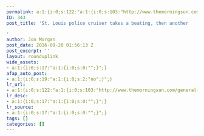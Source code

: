 ```yaml
---
permalink: a:1:{i:0;s:122:"a:1:{i:0;s:103:"http://www.themorningsun.com/general-news/20160919/st-louis-police-cruiser-takes-a-beating-then-another";}";}
ID: 343
post_title: 'St. Louis police cruiser takes a beating, then another

'
author: Jon Morgan
post_date: 2016-09-20 01:56:13 Z
post_excerpt: ''
layout: rounduplink
wide_assets:
- a:1:{i:0;s:17:"a:1:{i:0;s:0:"";}";}
afap_auto_post:
- a:1:{i:0;s:19:"a:1:{i:0;s:2:"no";}";}
lr_url:
- a:1:{i:0;s:122:"a:1:{i:0;s:103:"http://www.themorningsun.com/general-news/20160919/st-louis-police-cruiser-takes-a-beating-then-another";}";}
lr_desc:
- a:1:{i:0;s:17:"a:1:{i:0;s:0:"";}";}
lr_source:
- a:1:{i:0;s:17:"a:1:{i:0;s:0:"";}";}
tags: []
categories: []
---
```


